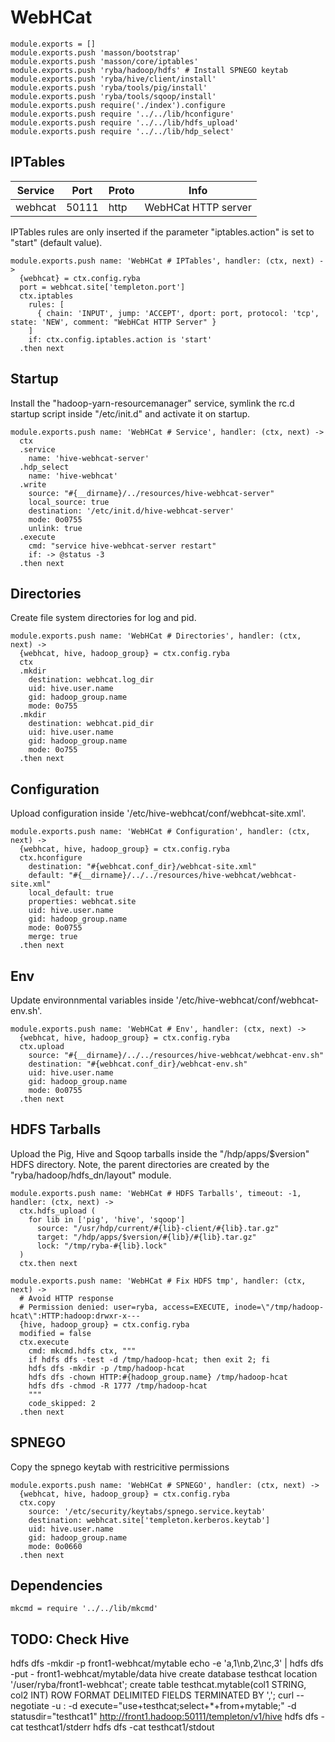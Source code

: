 
# WebHCat

    module.exports = []
    module.exports.push 'masson/bootstrap'
    module.exports.push 'masson/core/iptables'
    module.exports.push 'ryba/hadoop/hdfs' # Install SPNEGO keytab
    module.exports.push 'ryba/hive/client/install'
    module.exports.push 'ryba/tools/pig/install'
    module.exports.push 'ryba/tools/sqoop/install'
    module.exports.push require('./index').configure
    module.exports.push require '../../lib/hconfigure'
    module.exports.push require '../../lib/hdfs_upload'
    module.exports.push require '../../lib/hdp_select'

## IPTables

| Service | Port  | Proto | Info                |
|---------|-------|-------|---------------------|
| webhcat | 50111 | http  | WebHCat HTTP server |

IPTables rules are only inserted if the parameter "iptables.action" is set to
"start" (default value).

    module.exports.push name: 'WebHCat # IPTables', handler: (ctx, next) ->
      {webhcat} = ctx.config.ryba
      port = webhcat.site['templeton.port']
      ctx.iptables
        rules: [
          { chain: 'INPUT', jump: 'ACCEPT', dport: port, protocol: 'tcp', state: 'NEW', comment: "WebHCat HTTP Server" }
        ]
        if: ctx.config.iptables.action is 'start'
      .then next

## Startup

Install the "hadoop-yarn-resourcemanager" service, symlink the rc.d startup script
inside "/etc/init.d" and activate it on startup.

    module.exports.push name: 'WebHCat # Service', handler: (ctx, next) ->
      ctx
      .service
        name: 'hive-webhcat-server'
      .hdp_select
        name: 'hive-webhcat'
      .write
        source: "#{__dirname}/../resources/hive-webhcat-server"
        local_source: true
        destination: '/etc/init.d/hive-webhcat-server'
        mode: 0o0755
        unlink: true
      .execute
        cmd: "service hive-webhcat-server restart"
        if: -> @status -3
      .then next

## Directories

Create file system directories for log and pid. 

    module.exports.push name: 'WebHCat # Directories', handler: (ctx, next) ->
      {webhcat, hive, hadoop_group} = ctx.config.ryba
      ctx
      .mkdir
        destination: webhcat.log_dir
        uid: hive.user.name
        gid: hadoop_group.name
        mode: 0o755
      .mkdir
        destination: webhcat.pid_dir
        uid: hive.user.name
        gid: hadoop_group.name
        mode: 0o755
      .then next

## Configuration

Upload configuration inside '/etc/hive-webhcat/conf/webhcat-site.xml'.

    module.exports.push name: 'WebHCat # Configuration', handler: (ctx, next) ->
      {webhcat, hive, hadoop_group} = ctx.config.ryba
      ctx.hconfigure
        destination: "#{webhcat.conf_dir}/webhcat-site.xml"
        default: "#{__dirname}/../../resources/hive-webhcat/webhcat-site.xml"
        local_default: true
        properties: webhcat.site
        uid: hive.user.name
        gid: hadoop_group.name
        mode: 0o0755
        merge: true
      .then next

## Env

Update environnmental variables inside '/etc/hive-webhcat/conf/webhcat-env.sh'.

    module.exports.push name: 'WebHCat # Env', handler: (ctx, next) ->
      {webhcat, hive, hadoop_group} = ctx.config.ryba
      ctx.upload
        source: "#{__dirname}/../../resources/hive-webhcat/webhcat-env.sh"
        destination: "#{webhcat.conf_dir}/webhcat-env.sh"
        uid: hive.user.name
        gid: hadoop_group.name
        mode: 0o0755
      .then next

## HDFS Tarballs

Upload the Pig, Hive and Sqoop tarballs inside the "/hdp/apps/$version"
HDFS directory. Note, the parent directories are created by the
"ryba/hadoop/hdfs_dn/layout" module.

    module.exports.push name: 'WebHCat # HDFS Tarballs', timeout: -1, handler: (ctx, next) ->
      ctx.hdfs_upload (
        for lib in ['pig', 'hive', 'sqoop']
          source: "/usr/hdp/current/#{lib}-client/#{lib}.tar.gz"
          target: "/hdp/apps/$version/#{lib}/#{lib}.tar.gz"
          lock: "/tmp/ryba-#{lib}.lock"
      )
      ctx.then next

    module.exports.push name: 'WebHCat # Fix HDFS tmp', handler: (ctx, next) ->
      # Avoid HTTP response
      # Permission denied: user=ryba, access=EXECUTE, inode=\"/tmp/hadoop-hcat\":HTTP:hadoop:drwxr-x---
      {hive, hadoop_group} = ctx.config.ryba
      modified = false
      ctx.execute
        cmd: mkcmd.hdfs ctx, """
        if hdfs dfs -test -d /tmp/hadoop-hcat; then exit 2; fi
        hdfs dfs -mkdir -p /tmp/hadoop-hcat
        hdfs dfs -chown HTTP:#{hadoop_group.name} /tmp/hadoop-hcat
        hdfs dfs -chmod -R 1777 /tmp/hadoop-hcat
        """
        code_skipped: 2
      .then next

## SPNEGO

Copy the spnego keytab with restricitive permissions

    module.exports.push name: 'WebHCat # SPNEGO', handler: (ctx, next) ->
      {webhcat, hive, hadoop_group} = ctx.config.ryba
      ctx.copy
        source: '/etc/security/keytabs/spnego.service.keytab'
        destination: webhcat.site['templeton.kerberos.keytab']
        uid: hive.user.name
        gid: hadoop_group.name
        mode: 0o0660
      .then next

## Dependencies

    mkcmd = require '../../lib/mkcmd'

## TODO: Check Hive

hdfs dfs -mkdir -p front1-webhcat/mytable
echo -e 'a,1\nb,2\nc,3' | hdfs dfs -put - front1-webhcat/mytable/data
hive
  create database testhcat location '/user/ryba/front1-webhcat';
  create table testhcat.mytable(col1 STRING, col2 INT) ROW FORMAT DELIMITED FIELDS TERMINATED BY ',';
curl --negotiate -u : -d execute="use+testhcat;select+*+from+mytable;" -d statusdir="testhcat1" http://front1.hadoop:50111/templeton/v1/hive
hdfs dfs -cat testhcat1/stderr
hdfs dfs -cat testhcat1/stdout
